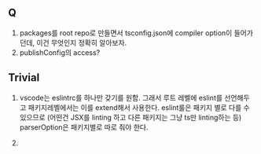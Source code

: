 ## Q
1. packages를 root repo로 만들면서 tsconfig.json에 compiler option이 들어가던데, 이건 무엇인지 정확히 알아보자.
2. publishConfig의 access?


## Trivial

1. vscode는 eslintrc를 하나만 갖기를 원함. 그래서 루트 레벨에 eslint를 선언해두고 패키지레벨에서는 이를 extend해서 사용한다. 
eslint룰은 패키지 별로 다를 수 있으므로 (어떤건 JSX를 linting 하고 다른 패키지는 그냥 ts만 linting하는 등) parserOption은 패키지별로 따로 줘야 한다.

2. 